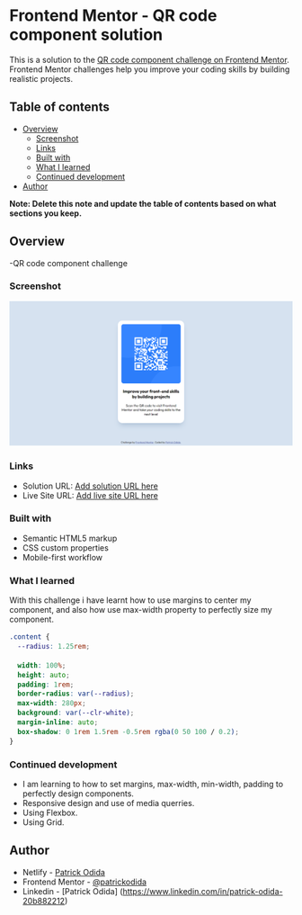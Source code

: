 # Frontend Mentor - QR code component solution

This is a solution to the [QR code component challenge on Frontend Mentor](https://www.frontendmentor.io/challenges/qr-code-component-iux_sIO_H). Frontend Mentor challenges help you improve your coding skills by building realistic projects.

## Table of contents

- [Overview](#overview)
  - [Screenshot](#screenshot)
  - [Links](#links)
  - [Built with](#built-with)
  - [What I learned](#what-i-learned)
  - [Continued development](#continued-development)
- [Author](#author)

**Note: Delete this note and update the table of contents based on what sections you keep.**

## Overview

-QR code component challenge

### Screenshot

![](./design/desktop-design.png)

### Links

- Solution URL: [Add solution URL here](https://your-solution-url.com)
- Live Site URL: [Add live site URL here](https://your-live-site-url.com)

### Built with

- Semantic HTML5 markup
- CSS custom properties
- Mobile-first workflow

### What I learned

With this challenge i have learnt how to use margins to center my component, and also how use max-width property to perfectly size my component.

```css
.content {
  --radius: 1.25rem;

  width: 100%;
  height: auto;
  padding: 1rem;
  border-radius: var(--radius);
  max-width: 280px;
  background: var(--clr-white);
  margin-inline: auto;
  box-shadow: 0 1rem 1.5rem -0.5rem rgba(0 50 100 / 0.2);
}
```

### Continued development

- I am learning to how to set margins, max-width, min-width, padding to perfectly design components.
- Responsive design and use of media querries.
- Using Flexbox.
- Using Grid.

## Author

- Netlify - [Patrick Odida](https://app.netlify.com/teams/podida67/overview)
- Frontend Mentor - [@patrickodida](https://www.frontendmentor.io/profile/Patrickodida)
- Linkedin - [Patrick Odida] (https://www.linkedin.com/in/patrick-odida-20b882212)

